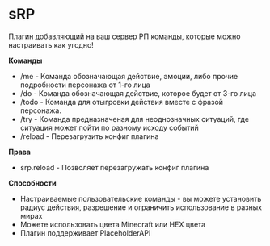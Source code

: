 # **sRP**

Плагин добавляющий на ваш сервер РП команды, которые можно настраивать как угодно!

**Команды**
- /me - Команда обозначающая действие, эмоции, либо прочие подробности персонажа от 1-го лица
- /do - Команда обозначающая действие, которое будет от 3-го лица
- /todo - Команда для отыгровки действия вместе с фразой персонажа.
- /try - Команда предназначеная для неоднозначных ситуаций, где ситуация может пойти по разному исходу событий
- /reload - Перезагрузить конфиг плагина

**Права**
- srp.reload - Позволяет перезагружать конфиг плагина

**Способности**
- Настраиваемые пользовательские команды - вы можете установить радиус действия, разрешение и ограничить использование в разных мирах
- Можете использовать цвета Minecraft или HEX цвета
- Плагин поддерживает PlaceholderAPI
